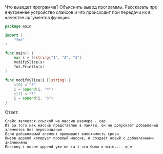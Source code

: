 Что выведет программа? Объяснить вывод программы. Рассказать про внутреннее устройство слайсов и что происходит при передачи их в качестве аргументов функции.

```go
package main

import (
	"fmt"
)

func main() {
	var s = []string{"1", "2", "3"}
	modifySlice(s)
	fmt.Println(s)
}

func modifySlice(i []string) {
	i[0] = "3"
	i = append(i, "4")
	i[1] = "5"
	i = append(i, "6")
}
```

Ответ:
```
Слайс является ссылкой на массив размера - cap
Из за того как массив представлен в памяти, он не допускает добавлений элементов без пересоздания
Если добавляемый элемент превышает вместимость среза
Вызов append копирует прошлый массив, и создаёт новый с добавленными значениями
Поэтому i после append уже не та i что была в main.... ಥ_ಥ
```

